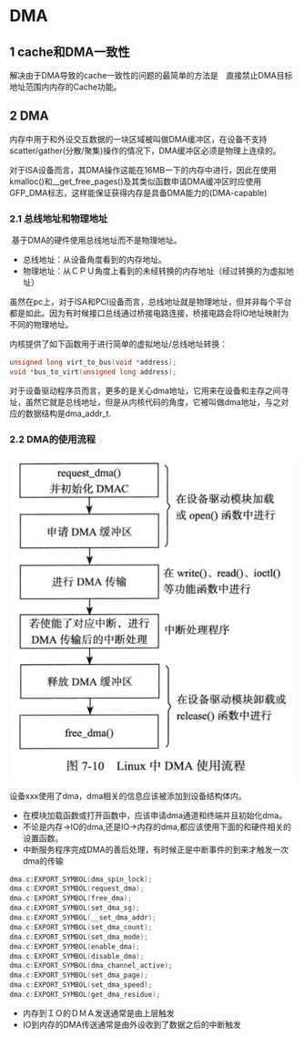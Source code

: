 # DMA

## 1 cache和DMA一致性

解决由于DMA导致的cache一致性的问题的最简单的方法是　直接禁止DMA目标地址范围内内存的Cache功能。

## 2 DMA

​	内存中用于和外设交互数据的一块区域被叫做DMA缓冲区，在设备不支持scatter/gather(分散/聚集)操作的情况下，DMA缓冲区必须是物理上连续的。

​	对于ISA设备而言，其DMA操作这能在16MB一下的内存中进行，因此在使用kmalloc()和__get_free_pages()及其类似函数申请DMA缓冲区时应使用GFP_DMA标志，这样能保证获得内存是具备DMA能力的(DMA-capable)

### 2.1 	总线地址和物理地址

​	基于DMA的硬件使用总线地址而不是物理地址。

- 总线地址：从设备角度看到的内存地址。
- 物理地址：从ＣＰＵ角度上看到的未经转换的内存地址（经过转换的为虚拟地址）

虽然在pc上，对于ISA和PCI设备而言，总线地址就是物理地址，但并非每个平台都是如此。因为有时候接口总线通过桥接电路连接，桥接电路会将IO地址映射为不同的物理地址。



内核提供了如下函数用于进行简单的虚拟地址/总线地址转换：

```c
unsigned long virt_to_bus(void *address);
void *bus_to_virt(unsigned long address);
```

对于设备驱动程序员而言，更多的是关心dma地址，它用来在设备和主存之间寻址，虽然它就是总线地址，但是从内核代码的角度，它被叫做dma地址，与之对应的数据结构是dma_addr_t.

### 2.2 DMA的使用流程

![](2019-02-20-DMA.assets/DMA使用流程.png)



设备xxx使用了dma，dma相关的信息应该被添加到设备结构体内。

- 在模块加载函数或打开函数中，应该申请dma通道和终端并且初始化dma。
- 不论是内存->IO的dma,还是IO->内存的dma,都应该使用下面的和硬件相关的设置函数。
- 中断服务程序完成DMA的善后处理，有时候正是中断事件的到来才触发一次dma的传输

```c
dma.c:EXPORT_SYMBOL(dma_spin_lock);
dma.c:EXPORT_SYMBOL(request_dma);
dma.c:EXPORT_SYMBOL(free_dma);
dma.c:EXPORT_SYMBOL(set_dma_sg);
dma.c:EXPORT_SYMBOL(__set_dma_addr);
dma.c:EXPORT_SYMBOL(set_dma_count);
dma.c:EXPORT_SYMBOL(set_dma_mode);
dma.c:EXPORT_SYMBOL(enable_dma);
dma.c:EXPORT_SYMBOL(disable_dma);
dma.c:EXPORT_SYMBOL(dma_channel_active);
dma.c:EXPORT_SYMBOL(set_dma_page);
dma.c:EXPORT_SYMBOL(set_dma_speed);
dma.c:EXPORT_SYMBOL(get_dma_residue);
```

- 内存到ＩＯ的ＤＭＡ发送通常是由上层触发
- IO到内存的DMA传送通常是由外设收到了数据之后的中断触发



